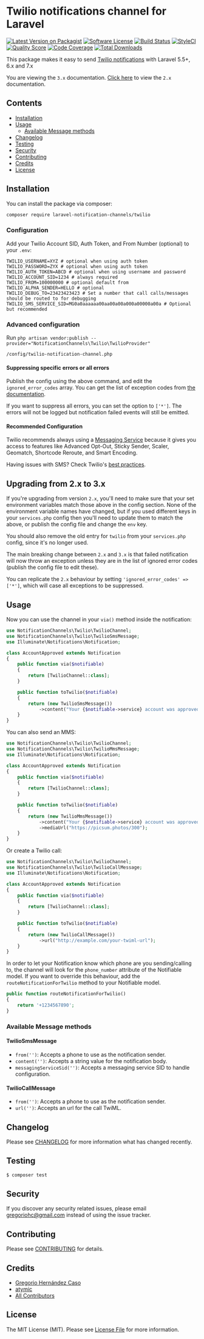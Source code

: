# Twilio notifications channel for Laravel

[![Latest Version on Packagist](https://img.shields.io/packagist/v/laravel-notification-channels/twilio.svg?style=flat-square)](https://packagist.org/packages/laravel-notification-channels/twilio)
[![Software License](https://img.shields.io/badge/license-MIT-brightgreen.svg?style=flat-square)](LICENSE.md)
[![Build Status](https://img.shields.io/github/workflow/status/laravel-notification-channels/twilio/PHP?style=flat-square)](https://travis-ci.org/laravel-notification-channels/twilio)
[![StyleCI](https://styleci.io/repos/65543339/shield)](https://styleci.io/repos/65543339)
[![Quality Score](https://img.shields.io/scrutinizer/g/laravel-notification-channels/twilio.svg?style=flat-square)](https://scrutinizer-ci.com/g/laravel-notification-channels/twilio)
[![Code Coverage](https://img.shields.io/scrutinizer/coverage/g/laravel-notification-channels/twilio/master.svg?style=flat-square)](https://scrutinizer-ci.com/g/laravel-notification-channels/twilio/?branch=master)
[![Total Downloads](https://img.shields.io/packagist/dt/laravel-notification-channels/twilio.svg?style=flat-square)](https://packagist.org/packages/laravel-notification-channels/twilio)

This package makes it easy to send [Twilio notifications](https://documentation.twilio.com/docs) with Laravel 5.5+, 6.x and 7.x

You are viewing the `3.x` documentation. [Click here](https://github.com/laravel-notification-channels/twilio/tree/2.x) to view the `2.x` documentation.

## Contents

- [Installation](#installation)
- [Usage](#usage)
	- [Available Message methods](#available-message-methods)
- [Changelog](#changelog)
- [Testing](#testing)
- [Security](#security)
- [Contributing](#contributing)
- [Credits](#credits)
- [License](#license)

## Installation

You can install the package via composer:

``` bash
composer require laravel-notification-channels/twilio
```

### Configuration

Add your Twilio Account SID, Auth Token, and From Number (optional) to your `.env`:

```dotenv
TWILIO_USERNAME=XYZ # optional when using auth token
TWILIO_PASSWORD=ZYX # optional when using auth token
TWILIO_AUTH_TOKEN=ABCD # optional when using username and password
TWILIO_ACCOUNT_SID=1234 # always required
TWILIO_FROM=100000000 # optional default from
TWILIO_ALPHA_SENDER=HELLO # optional
TWILIO_DEBUG_TO=23423423423 # Set a number that call calls/messages should be routed to for debugging
TWILIO_SMS_SERVICE_SID=MG0a0aaaaaa00aa00a00a000a00000a00a # Optional but recommended 
```

### Advanced configuration

Run `php artisan vendor:publish --provider="NotificationChannels\Twilio\TwilioProvider"`
```
/config/twilio-notification-channel.php
```

#### Suppressing specific errors or all errors

Publish the config using the above command, and edit the `ignored_error_codes` array. You can get the list of
exception codes from [the documentation](https://www.twilio.com/docs/api/errors). 

If you want to suppress all errors, you can set the option to `['*']`. The errors will not be logged but notification
failed events will still be emitted.

#### Recommended Configuration

Twilio recommends always using a [Messaging Service](https://www.twilio.com/docs/sms/services) because it gives you
 access to features like Advanced Opt-Out, Sticky Sender, Scaler, Geomatch, Shortcode Reroute, and Smart Encoding.

Having issues with SMS? Check Twilio's [best practices](https://www.twilio.com/docs/sms/services/services-best-practices).

## Upgrading from 2.x to 3.x

If you're upgrading from version `2.x`, you'll need to make sure that your set environment variables match those above 
in the config section. None of the environment variable names have changed, but if you used different keys in your 
`services.php` config then you'll need to update them to match the above, or publish the config file and change the
`env` key.
 
You should also remove the old entry for `twilio` from your `services.php` config, since it's no longer used.
 
The main breaking change between `2.x` and `3.x` is that failed notification will now throw an exception unless they are
in the list of ignored error codes (publish the config file to edit these).

You can replicate the `2.x` behaviour by setting `'ignored_error_codes' => ['*']`, which will case all exceptions to be
suppressed.

## Usage

Now you can use the channel in your `via()` method inside the notification:

``` php
use NotificationChannels\Twilio\TwilioChannel;
use NotificationChannels\Twilio\TwilioSmsMessage;
use Illuminate\Notifications\Notification;

class AccountApproved extends Notification
{
    public function via($notifiable)
    {
        return [TwilioChannel::class];
    }

    public function toTwilio($notifiable)
    {
        return (new TwilioSmsMessage())
            ->content("Your {$notifiable->service} account was approved!");
    }
}
```

You can also send an MMS:

``` php
use NotificationChannels\Twilio\TwilioChannel;
use NotificationChannels\Twilio\TwilioMmsMessage;
use Illuminate\Notifications\Notification;

class AccountApproved extends Notification
{
    public function via($notifiable)
    {
        return [TwilioChannel::class];
    }

    public function toTwilio($notifiable)
    {
        return (new TwilioMmsMessage())
            ->content("Your {$notifiable->service} account was approved!")
            ->mediaUrl("https://picsum.photos/300");
    }
}
```

Or create a Twilio call:

``` php
use NotificationChannels\Twilio\TwilioChannel;
use NotificationChannels\Twilio\TwilioCallMessage;
use Illuminate\Notifications\Notification;

class AccountApproved extends Notification
{
    public function via($notifiable)
    {
        return [TwilioChannel::class];
    }

    public function toTwilio($notifiable)
    {
        return (new TwilioCallMessage())
            ->url("http://example.com/your-twiml-url");
    }
}
```

In order to let your Notification know which phone are you sending/calling to, the channel will look for the `phone_number` attribute of the Notifiable model. If you want to override this behaviour, add the `routeNotificationForTwilio` method to your Notifiable model.

```php
public function routeNotificationForTwilio()
{
    return '+1234567890';
}
```

### Available Message methods

#### TwilioSmsMessage

- `from('')`: Accepts a phone to use as the notification sender.
- `content('')`: Accepts a string value for the notification body.
- `messagingServiceSid('')`: Accepts a messaging service SID to handle configuration.

#### TwilioCallMessage

- `from('')`: Accepts a phone to use as the notification sender.
- `url('')`: Accepts an url for the call TwiML.

## Changelog

Please see [CHANGELOG](CHANGELOG.md) for more information what has changed recently.

## Testing

``` bash
$ composer test
```

## Security

If you discover any security related issues, please email gregoriohc@gmail.com instead of using the issue tracker.

## Contributing

Please see [CONTRIBUTING](CONTRIBUTING.md) for details.

## Credits

- [Gregorio Hernández Caso](https://github.com/gregoriohc)
- [atymic](https://github.com/atymic)
- [All Contributors](../../contributors)

## License

The MIT License (MIT). Please see [License File](LICENSE.md) for more information.
